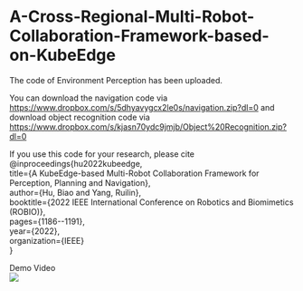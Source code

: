 # A-Cross-Regional-Multi-Robot-Collaboration-Framework-based-on-KubeEdge

The code of Environment Perception has been uploaded. 

You can download the navigation code via https://www.dropbox.com/s/5dhyavygcx2le0s/navigation.zip?dl=0 and download object recognition code via https://www.dropbox.com/s/kjasn70ydc9jmjb/Object%20Recognition.zip?dl=0

If you use this code for your research, please cite  
@inproceedings{hu2022kubeedge,  
  title={A KubeEdge-based Multi-Robot Collaboration Framework for Perception, Planning and Navigation},  
  author={Hu, Biao and Yang, Ruilin},  
  booktitle={2022 IEEE International Conference on Robotics and Biomimetics (ROBIO)},  
  pages={1186--1191},  
  year={2022},  
  organization={IEEE}  
}<br/>



Demo Video<br/>
![](navi.gif)
